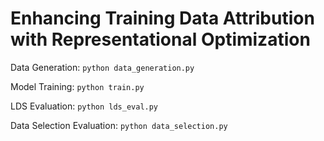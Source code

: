 # Enhancing Training Data Attribution with Representational Optimization

Data Generation: `python data_generation.py`

Model Training: `python train.py`

LDS Evaluation: `python lds_eval.py`

Data Selection Evaluation: `python data_selection.py`

